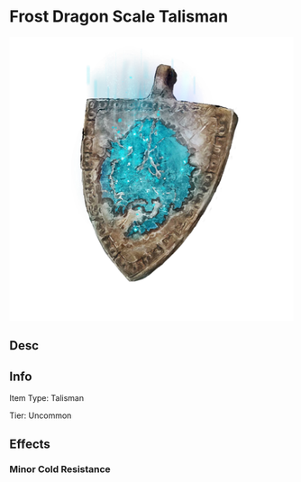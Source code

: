 # Frost Dragon Scale Talisman

![](FrostDragonScaleTalisman.png)

## Desc

## Info

Item Type: Talisman

Tier: Uncommon

## Effects

### Minor Cold Resistance
